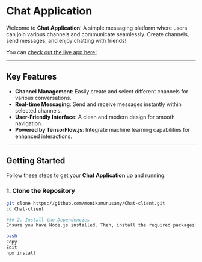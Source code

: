 # Chat Application

Welcome to **Chat Application**! A simple messaging platform where users can join various channels and communicate seamlessly. Create channels, send messages, and enjoy chatting with friends!

You can [check out the live app here!](http://localhost:3000/Chat-client)

---

## Key Features

- **Channel Management**: Easily create and select different channels for various conversations.
- **Real-time Messaging**: Send and receive messages instantly within selected channels.
- **User-Friendly Interface**: A clean and modern design for smooth navigation.
- **Powered by TensorFlow.js**: Integrate machine learning capabilities for enhanced interactions.

---

## Getting Started

Follow these steps to get your **Chat Application** up and running.

### 1. Clone the Repository

```bash
git clone https://github.com/monikamunusamy/Chat-client.git
cd Chat-client

### 2. Install the Dependencies
Ensure you have Node.js installed. Then, install the required packages:

bash
Copy
Edit
npm install
